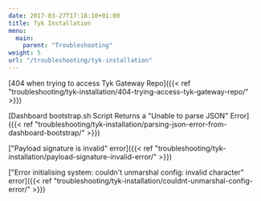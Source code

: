 ```yaml
---
date: 2017-03-27T17:18:10+01:00
title: Tyk Installation
menu:
  main:
    parent: "Troubleshooting"
weight: 5
url: "/troubleshooting/tyk-installation"
---
```


[404 when trying to access Tyk Gateway Repo]({{< ref "troubleshooting/tyk-installation/404-trying-access-tyk-gateway-repo/" >}})

[Dashboard bootstrap.sh Script Returns a "Unable to parse JSON" Error]({{< ref "troubleshooting/tyk-installation/parsing-json-error-from-dashboard-bootstrap/" >}})

["Payload signature is invalid" error]({{< ref "troubleshooting/tyk-installation/payload-signature-invalid-error/" >}})

["Error initialising system: couldn't unmarshal config: invalid character" error]({{< ref "troubleshooting/tyk-installation/couldnt-unmarshal-config-error/" >}})




